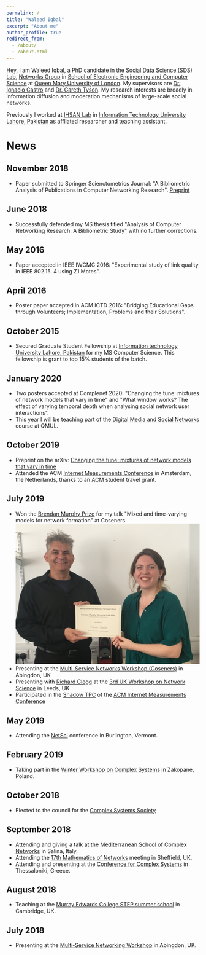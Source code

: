 ```yaml
---
permalink: /
title: "Waleed Iqbal"
excerpt: "About me"
author_profile: true
redirect_from:
  - /about/
  - /about.html
---
```


Hey, I am Waleed Iqbal, a PhD candidate in the [Social Data Science (SDS) Lab](https://sds.eecs.qmul.ac.uk), [Networks Group](http://networks.eecs.qmul.ac.uk) in [School of Electronic Engineering and Computer Science](https://www.eecs.qmul.ac.uk/) at [Queen Mary University of London](https://www.qmul.ac.uk/). My supervisors are [Dr. Ignacio Castro](https://icastro.info/) and [Dr. Gareth Tyson](http://www.eecs.qmul.ac.uk/~tysong/). My research interests are broadly in information diffusion and moderation mechanisms of large-scale social networks.

Previously I worked at [IHSAN Lab](http://ihsanlab.itu.edu.pk/) in [Information Technology University Lahore, Pakistan](https://itu.edu.pk/) as affliated researcher and teaching assistant.

# News

## November 2018
* Paper submitted to Springer Scienctometrics Journal: "A Bibliometric Analysis of Publications in Computer Networking Research". [Preprint](https://arxiv.org/pdf/1903.01517)

## June 2018
* Successfully defended my MS thesis titled "Analysis of Computer Networking Research: A Bibliometric Study" with no further corrections.

## May 2016
* Paper accepted in IEEE IWCMC 2016: "Experimental study of link quality in IEEE 802.15. 4 using Z1 Motes".

## April 2016
* Poster paper accepted in ACM ICTD 2016: "Bridging Educational Gaps through Volunteers; Implementation, Problems and their Solutions".

## October 2015
* Secured Graduate Student Fellowship at [Information technology University Lahore, Pakistan](https://itu.edu.pk/) for my MS Computer Science. This fellowship is grant to top 15% students of the batch.

## January 2020
* Two posters accepted at Complenet 2020: "Changing the tune: mixtures of network models that vary in time" and "What window works? The effect of varying temporal depth when analysing social network user interactions".
* This year I will be teaching part of the [Digital Media and Social Networks](https://narnolddd.github.io/teaching/dmsn2020) course at QMUL.

## October 2019
* Preprint on the arXiv: [Changing the tune: mixtures of network models that vary in time](https://arxiv.org/abs/1909.13253)
* Attended the ACM [Internet Measurements Conference](https://conferences.sigcomm.org/imc/2019/) in Amsterdam, the Netherlands, thanks to an ACM student travel grant.

## July 2019

* Won the [Brendan Murphy Prize](http://coseners.net/history/brendan-murphy-prize/) for my talk "Mixed and time-varying models for network formation" at Coseners.
![alt-text](images/brendan_murphy.jpg "Brendan Murphy Prize")
* Presenting at the [Multi-Service Networks Workshop (Coseners)](http://coseners.net/coseners-2019/) in Abingdon, UK
* Presenting with [Richard Clegg](https://www.richardclegg.org) at the [3rd UK Workshop on Network Science](https://sites.google.com/view/network-science-leeds/home) in Leeds, UK
* Participated in the [Shadow TPC](https://conferences.sigcomm.org/imc/2019/shadow/) of the [ACM Internet Measurements Conference](https://conferences.sigcomm.org/imc/2019/)

## May 2019

* Attending the [NetSci](http://vermontcomplexsystems.org/events/netsci/) conference in Burlington, Vermont.

## February 2019

* Taking part in the [Winter Workshop on Complex Systems](http://wwcs2019.org/) in Zakopane, Poland.

## October 2018

* Elected to the council for the [Complex Systems Society](https://cssociety.org/news/79)

## September 2018

* Attending and giving a talk at the [Mediterranean School of Complex Networks](http://mediterraneanschoolcomplex.net/) in Salina, Italy.
* Attending the [17th Mathematics of Networks](http://www.monmeetings.org/meeting17/) meeting in Sheffield, UK.
* Attending and presenting at the [Conference for Complex Systems](http://ccs2018.web.auth.gr/) in Thessaloniki, Greece.

## August 2018

* Teaching at the [Murray Edwards College STEP summer school](https://www.murrayedwards.cam.ac.uk/step-summer-school) in Cambridge, UK.

## July 2018

* Presenting at the [Multi-Service Networking Workshop](http://coseners.net/coseners-2018/) in Abingdon, UK.
